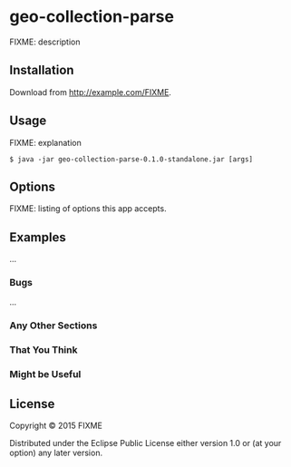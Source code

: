 # geo-collection-parse

FIXME: description

## Installation

Download from http://example.com/FIXME.

## Usage

FIXME: explanation

    $ java -jar geo-collection-parse-0.1.0-standalone.jar [args]

## Options

FIXME: listing of options this app accepts.

## Examples

...

### Bugs

...

### Any Other Sections
### That You Think
### Might be Useful

## License

Copyright © 2015 FIXME

Distributed under the Eclipse Public License either version 1.0 or (at
your option) any later version.
